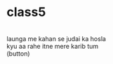 # class5 
<br>
launga me kahan se judai ka hosla <br> 
kyu aa rahe itne mere karib tum <br>
(button)
